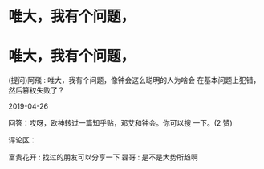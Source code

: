 # 唯大，我有个问题，

# 唯大，我有个问题，

(提问)阿飛 : 唯大，我有个问题，像钟会这么聪明的人为啥会 在基本问题上犯错，然后篡权失败了？

2019-04-26

回答：哎呀，欧神转过一篇知乎贴，邓艾和钟会。你可以搜 一下。(2 赞)

评论区：

富贵花开 : 找过的朋友可以分享一下 磊哥 : 是不是大势所趋啊